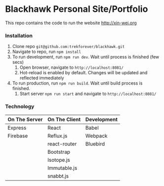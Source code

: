 # Blackhawk Personal Site/Portfolio

This repo contains the code to run the website http://xin-wei.org

### Installation
1. Clone repo `git@github.com:trekforever/blackhawk.git`
2. Navigate to repo, run `npm install`
3. To run development, run `npm run dev`. Wait until process is finished (few secs)
    1. Open browser, navigate to `http://localhost:8081/`
    2. Hot-reload is enabled by default. Changes will be updated and reflected immediately
4. To run production, run `npm run build`. Wait until build process is finished.
    1. Start server `npm run start` and navigate to `http://localhost:8081/`


### Technology

| On The Server | On The Client  | Development |
| ------------- | -------------- | ----------- |
| Express       | React          | Babel       |
| Firebase      | Reflux.js      | Webpack     |
|               | react-router   | Bluebird    |
|               | Bootstrap      |             |
|               | Isotope.js     |             |
|               | Immutable.js   |             |
|               | snabbt.js      |             |
